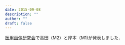 ```yaml
---
date: 2015-09-08
description: ""
auther: ""
draft: false
---
```

[医用画像研究会](https://www.ieice.org/ken/program/index.php?tgs_regid=9089999c2ca4b5b4ca25e07cd4365d113c8c42730b188efc82b6cb07355c9780&tgid=IEICE-MI&lang=)で高田（M2）と岸本（M1)が発表しました．
